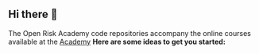 ## Hi there 👋

The Open Risk Academy code repositories accompany the online courses available at the [Academy](https://www.openriskacademy.com)
**Here are some ideas to get you started:**
